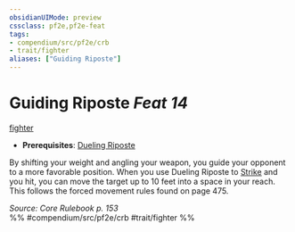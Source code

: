 ```yaml
---
obsidianUIMode: preview
cssclass: pf2e,pf2e-feat
tags:
- compendium/src/pf2e/crb
- trait/fighter
aliases: ["Guiding Riposte"]
---
```

# Guiding Riposte  *Feat 14*  
[fighter](../../rules/traits/fighter.md)  

- **Prerequisites**: [Dueling Riposte](dueling-riposte.md)

By shifting your weight and angling your weapon, you guide your opponent to a more favorable position. When you use Dueling Riposte to [Strike](../../rules/actions/strike.md) and you hit, you can move the target up to 10 feet into a space in your reach. This follows the forced movement rules found on page 475.

*Source: Core Rulebook p. 153*  
%% #compendium/src/pf2e/crb #trait/fighter %%